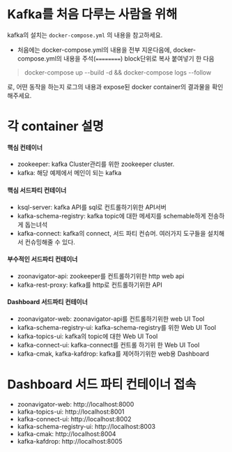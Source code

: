 # Kafka를 처음 다루는 사람을 위해

kafka의 설치는 `docker-compose.yml` 의 내용을 참고하세요.
- 처음에는 docker-compose.yml의 내용을 전부 지운다음에, docker-compose.yml의 내용을 주석(`========`) block단위로 복사 붙여넣기 한 다음

> docker-compose up --build -d && docker-compose logs --follow

로, 어떤 동작을 하는지 로그의 내용과 expose된 docker container의 결과물을 확인해주세요.


# 각 container 설명

#### 핵심 컨테이너
- zookeeper: kafka Cluster관리를 위한 zookeeper cluster.
- kafka: 해당 예제에서 메인이 되는 kafka

#### 핵심 서드파티 컨테이너

- ksql-server: kafka API를 sql로 컨트롤하기위한 API서버
- kafka-schema-registry: kafka topic에 대한 메세지를 schemable하게 전송하게 돕는녀석
- kafka-connect: kafka의 connect, 서드 파티 컨슈머. 여러가지 도구들을 설치해서 컨슈밍해줄 수 있다.

#### 부수적인 서드파티 컨테이너
- zoonavigator-api: zookeeper를 컨트롤하기위한 http web api
- kafka-rest-proxy: kafka를 http로 컨트롤하기위한 API

#### Dashboard 서드파티 컨테이너
- zoonavigator-web: zoonavigator-api를 컨트롤하기위한 web UI Tool
- kafka-schema-registry-ui: kafka-schema-registry를 위한 Web UI Tool
- kafka-topics-ui: kafka의 topic에 대한 Web UI Tool
- kafka-connect-ui: kafka-connect를 컨트롤 하기위 한 Web UI Tool
- kafka-cmak, kafka-kafdrop: kafka를 제어하기위한 web용 Dashboard

# Dashboard 서드 파티 컨테이너 접속
- zoonavigator-web: http://localhost:8000
- kafka-topics-ui: http://localhost:8001
- kafka-connect-ui: http://localhost:8002
- kafka-schema-registry-ui: http://localhost:8003
- kafka-cmak: http://localhost:8004
- kafka-kafdrop: http://localhost:8005
